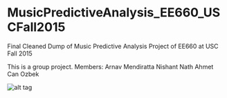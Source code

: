 # MusicPredictiveAnalysis_EE660_USCFall2015
Final Cleaned Dump of Music Predictive Analysis Project of EE660 at USC Fall 2015

This is a group project. Members:
Arnav Mendiratta
Nishant Nath
Ahmet Can Ozbek

![alt tag](https://raw.github.com/username/projectname/branch/path/to/img.png)